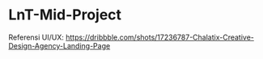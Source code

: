# LnT-Mid-Project

Referensi UI/UX: https://dribbble.com/shots/17236787-Chalatix-Creative-Design-Agency-Landing-Page
